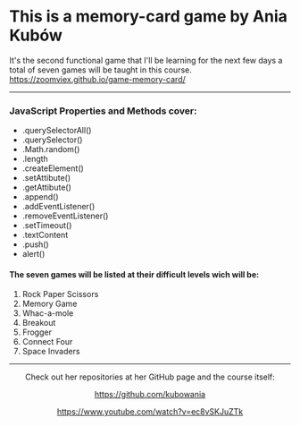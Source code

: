 <h1>This is a memory-card game by Ania Kubów</h1>

It's the second functional game that I'll be learning for the next few days a total of seven games will be taught in this course.
<a>https://zoomviex.github.io/game-memory-card/</a>
<hr>
<div>
<h3>JavaScript Properties and Methods cover:</h3>
<ul>
  <li>.querySelectorAll()
  <li>.querySelector()
  <li>.Math.random()
  <li>.length
  <li>.createElement()
  <li>.setAttibute()
  <li>.getAttibute()
  <li>.append()
  <li>.addEventListener()
  <li>.removeEventListener()
  <li>.setTimeout()
  <li>.textContent
  <li>.push()
  <li>alert()
</ul>
</div>
<h4>The seven games will be listed at their difficult levels wich will be:</h4>
<ol>
  <li>Rock Paper Scissors
  <li>Memory Game
  <li>Whac-a-mole
  <li>Breakout
  <li>Frogger
  <li>Connect Four
  <li>Space Invaders
</ol>

<div>
<hr>
<div align= "center">
Check out her repositories at her GitHub page and the course itself:


<a>https://github.com/kubowania</a>

<a>https://www.youtube.com/watch?v=ec8vSKJuZTk</a>
</div>
